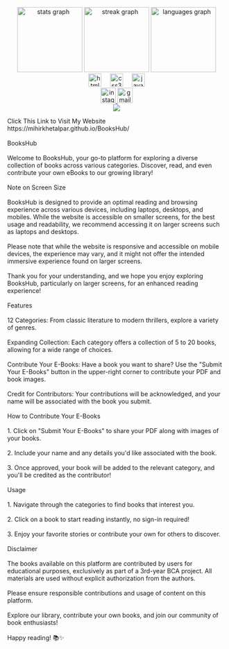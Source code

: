 <div align="center">
  <img src="https://github-readme-stats.vercel.app/api?username=mihirkhetalpar&hide_title=false&hide_rank=false&show_icons=true&include_all_commits=true&count_private=true&disable_animations=false&theme=dracula&locale=en&hide_border=false" height="150" alt="stats graph"  />
  <img src="https://streak-stats.demolab.com?user=mihirkhetalpar&locale=en&mode=daily&theme=dracula&hide_border=false&border_radius=5" height="150" alt="streak graph"  />
  <img src="https://github-readme-stats.vercel.app/api/top-langs?username=mihirkhetalpar&locale=en&hide_title=false&layout=compact&card_width=320&langs_count=5&theme=dracula&hide_border=false" height="150" alt="languages graph"  />
</div>


<div align="center">
  <img src="https://cdn.jsdelivr.net/gh/devicons/devicon/icons/html5/html5-original.svg" height="30" alt="html5 logo"  />
  <img width="12" />
  <img src="https://cdn.jsdelivr.net/gh/devicons/devicon/icons/css3/css3-original.svg" height="30" alt="css3 logo"  />
  <img width="12" />
  <img src="https://cdn.jsdelivr.net/gh/devicons/devicon/icons/javascript/javascript-original.svg" height="30" alt="javascript logo"  />
</div>


<div align="center">
  <a href="https://www.instagram.com/joy_boy1423?igsh=MTcybG0zMGV4b3RkcQ==" target="_blank">
    <img src="https://img.shields.io/static/v1?message=Instagram&logo=instagram&label=&color=E4405F&logoColor=white&labelColor=&style=for-the-badge" height="35" alt="instagram logo"  />
  </a>
  <a href="mihirkhetalpar111@gmail.com" target="_blank">
    <img src="https://img.shields.io/static/v1?message=Gmail&logo=gmail&label=&color=D14836&logoColor=white&labelColor=&style=for-the-badge" height="35" alt="gmail logo"  />
  </a>
</div>


<div align="center">
  <img src="https://profile-counter.glitch.me/mihirkhetalpar/count.svg?"  />
</div>



<p align="left">Click This Link to Visit My Website<br>https://mihirkhetalpar.github.io/BooksHub/<br><br> BooksHub<br><br>Welcome to BooksHub, your go-to platform for exploring a diverse collection of books across various categories. Discover, read, and even contribute your own eBooks to our growing library!<br><br> Note on Screen Size<br><br>BooksHub is designed to provide an optimal reading and browsing experience across various devices, including laptops, desktops, and mobiles. While the website is accessible on smaller screens, for the best usage and readability, we recommend accessing it on larger screens such as laptops and desktops.<br><br>Please note that while the website is responsive and accessible on mobile devices, the experience may vary, and it might not offer the intended immersive experience found on larger screens.<br><br>Thank you for your understanding, and we hope you enjoy exploring BooksHub, particularly on larger screens, for an enhanced reading experience!<br><br> Features<br><br> 12 Categories: From classic literature to modern thrillers, explore a variety of genres.<br><br> Expanding Collection: Each category offers a collection of 5 to 20 books, allowing for a wide range of choices.<br><br> Contribute Your E-Books: Have a book you want to share? Use the "Submit Your E-Books" button in the upper-right corner to contribute your PDF and book images.<br><br> Credit for Contributors: Your contributions will be acknowledged, and your name will be associated with the book you submit.<br><br> How to Contribute Your E-Books<br><br>1. Click on "Submit Your E-Books" to share your PDF along with images of your books.<br><br>2. Include your name and any details you'd like associated with the book.<br><br>3. Once approved, your book will be added to the relevant category, and you'll be credited as the contributor!<br><br> Usage<br><br>1. Navigate through the categories to find books that interest you.<br><br>2. Click on a book to start reading instantly, no sign-in required!<br><br>3. Enjoy your favorite stories or contribute your own for others to discover.<br><br> Disclaimer<br><br>The books available on this platform are contributed by users for educational purposes, exclusively as part of a 3rd-year BCA project. All materials are used without explicit authorization from the authors.<br><br>Please ensure responsible contributions and usage of content on this platform.<br><br>Explore our library, contribute your own books, and join our community of book enthusiasts!<br><br>Happy reading! 📚✨</p>

